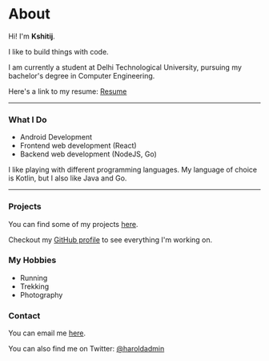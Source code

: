 # About


Hi! I'm **Kshitij**.

I like to build things with code.

I am currently a student at Delhi Technological University, pursuing my bachelor's degree in Computer Engineering.

Here's a link to my resume: [Resume](https://standardresume.co/r/kshitijchauhan)

---

### What I Do

- Android Development
- Frontend web development (React)
- Backend web development (NodeJS, Go)

I like playing with different programming languages. My language of choice is Kotlin, but I also like Java and Go.

---

### Projects

You can find some of my projects [here](/projects).

Checkout my [GitHub profile](https://www.github.com/haroldadmin) to see everything I'm working on.

### My Hobbies

- Running
- Trekking
- Photography

### Contact

You can email me [here](mailto:theharolddeveloper@gmail.com).

You can also find me on Twitter: [@haroldadmin](https://www.twitter.com/haroldadmin)
